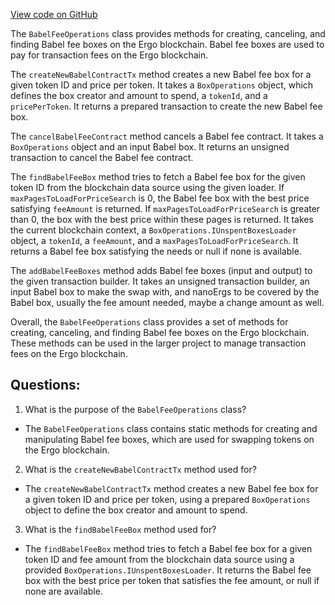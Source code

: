 [View code on GitHub](https://github.com/ergoplatform/ergo-appkit/lib-api/src/main/java/org/ergoplatform/appkit/babelfee/BabelFeeOperations.java)

The `BabelFeeOperations` class provides methods for creating, canceling, and finding Babel fee boxes on the Ergo blockchain. Babel fee boxes are used to pay for transaction fees on the Ergo blockchain. 

The `createNewBabelContractTx` method creates a new Babel fee box for a given token ID and price per token. It takes a `BoxOperations` object, which defines the box creator and amount to spend, a `tokenId`, and a `pricePerToken`. It returns a prepared transaction to create the new Babel fee box.

The `cancelBabelFeeContract` method cancels a Babel fee contract. It takes a `BoxOperations` object and an input Babel box. It returns an unsigned transaction to cancel the Babel fee contract.

The `findBabelFeeBox` method tries to fetch a Babel fee box for the given token ID from the blockchain data source using the given loader. If `maxPagesToLoadForPriceSearch` is 0, the Babel fee box with the best price satisfying `feeAmount` is returned. If `maxPagesToLoadForPriceSearch` is greater than 0, the box with the best price within these pages is returned. It takes the current blockchain context, a `BoxOperations.IUnspentBoxesLoader` object, a `tokenId`, a `feeAmount`, and a `maxPagesToLoadForPriceSearch`. It returns a Babel fee box satisfying the needs or null if none is available.

The `addBabelFeeBoxes` method adds Babel fee boxes (input and output) to the given transaction builder. It takes an unsigned transaction builder, an input Babel box to make the swap with, and nanoErgs to be covered by the Babel box, usually the fee amount needed, maybe a change amount as well.

Overall, the `BabelFeeOperations` class provides a set of methods for creating, canceling, and finding Babel fee boxes on the Ergo blockchain. These methods can be used in the larger project to manage transaction fees on the Ergo blockchain.
## Questions: 
 1. What is the purpose of the `BabelFeeOperations` class?
- The `BabelFeeOperations` class contains static methods for creating and manipulating Babel fee boxes, which are used for swapping tokens on the Ergo blockchain.

2. What is the `createNewBabelContractTx` method used for?
- The `createNewBabelContractTx` method creates a new Babel fee box for a given token ID and price per token, using a prepared `BoxOperations` object to define the box creator and amount to spend.

3. What is the `findBabelFeeBox` method used for?
- The `findBabelFeeBox` method tries to fetch a Babel fee box for a given token ID and fee amount from the blockchain data source using a provided `BoxOperations.IUnspentBoxesLoader`. It returns the Babel fee box with the best price per token that satisfies the fee amount, or null if none are available.